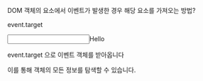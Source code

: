 DOM 객체의 요소에서 이벤트가 발생한 경우 해당 요소를 가져오는 방법?

event.target

<input id="Hello" name="helloName">Hello</input>

<script>

    const handleOnChange = e =>{
        console.log(e.target.name);
    }

    document.querySelector('#Hello').addEventListener("change", handleOnChange);

</script>


event.target 으로 이벤트 객체를 받아옵니다

이를 통해 객체의 모든 정보를 탐색할 수 있습니다.

